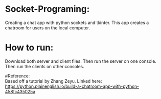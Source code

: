 # Socket-Programing: 
Creating a chat app with python sockets and tkinter. This app creates a chatroom for users on the local computer. 

# How to run: 
Download both server and client files. Then run the server on one console. Then run the clients on other consoles.

#Reference:  
Based off a tutorial by Zhang Zeyu. 
Linked here: https://python.plainenglish.io/build-a-chatroom-app-with-python-458fc435025a
